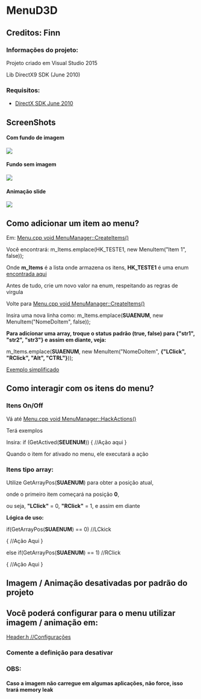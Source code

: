 # MenuD3D

## Creditos: Finn

### Informações do projeto:

Projeto criado em Visual Studio 2015

Lib DirectX9 SDK (June 2010)

### Requisitos:

- [DirectX SDK June 2010](https://www.microsoft.com/en-us/download/details.aspx?id=6812)

## ScreenShots
#### Com fundo de imagem
![](https://image.prntscr.com/image/0LkWqxOARBuiF5UoN3m12Q.png)

#### Fundo sem imagem
![](https://image.prntscr.com/image/3RZBvCleRHqUVzqE_aVjXQ.png)

#### Animação slide
[![](https://img.youtube.com/vi/9xZnB_kWtl8/0.jpg)](https://www.youtube.com/watch?v=9xZnB_kWtl8)

## Como adicionar um item ao menu?

Em: 
[Menu.cpp void MenuManager::CreateItems()](https://github.com/FinnProjects/MenuD3D/blob/master/Dll/Menu.cpp#L223)

Você encontrará:
m_Items.emplace(HK_TESTE1, new MenuItem("Item 1", false));

Onde **m_Items** é a lista onde armazena os itens, **HK_TESTE1** é uma enum [encontrada aqui](https://github.com/FinnProjects/MenuD3D/blob/master/Dll/Menu.h#L9)

Antes de tudo, crie um novo valor na enum, respeitando as regras de virgula

Volte para [Menu.cpp void MenuManager::CreateItems()](https://github.com/FinnProjects/MenuD3D/blob/master/Dll/Menu.cpp#L223)

Insira uma nova linha como:
m_Items.emplace(**SUAENUM**, new MenuItem("NomeDoItem", false));

**Para adicionar uma array, troque o status padrão (true, false) para {"str1", "str2", "str3"} e assim em diante, veja:**

m_Items.emplace(**SUAENUM**, new MenuItem("NomeDoItem", **{"LClick", "RClick", "Alt", "CTRL"}**));

[Exemplo simplificado](https://github.com/FinnProjects/MenuD3D/blob/master/Dll/Menu.cpp#L227)

## Como interagir com os itens do menu?

### Itens On/Off

Vá até [Menu.cpp void MenuManager::HackActions()](https://github.com/FinnProjects/MenuD3D/blob/master/Dll/Menu.cpp#L231)

Terá exemplos

Insira: 
if (GetActived(**SEUENUM**))
{
//Ação aqui
}

Quando o item for ativado no menu, ele executará a ação


### Itens tipo array:

Utilize GetArrayPos(**SUAENUM**) para obter a posição atual,

onde o primeiro item começará na posição **0**, 

ou seja, **"LClick"** = 0, **"RClick"** = 1, e assim em diante


**Lógica de uso:**

if(GetArrayPos(**SUAENUM**) == 0) //LCkick

{
//Ação Aqui
}

else if(GetArrayPos(**SUAENUM**) == 1) //RClick

{
//Ação Aqui
}

## Imagem / Animação desativadas por padrão do projeto
## Você poderá configurar para o menu utilizar imagem / animação em: 
[Header.h //Configurações](https://github.com/FinnProjects/MenuD3D/blob/master/Dll/Header.h#L74)

### Comente a definição para desativar

### OBS:

#### Caso a imagem não carregue em algumas aplicações, não force, isso trará memory leak